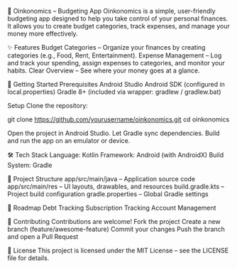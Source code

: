 🐷 Oinkonomics – Budgeting App
Oinkonomics is a simple, user-friendly budgeting app designed to help you take control of your personal finances.
It allows you to create budget categories, track expenses, and manage your money more effectively.


✨ Features
Budget Categories – Organize your finances by creating categories (e.g., Food, Rent, Entertainment).
Expense Management – Log and track your spending, assign expenses to categories, and monitor your habits.
Clear Overview – See where your money goes at a glance.

🚀 Getting Started
Prerequisites
Android Studio
Android SDK (configured in local.properties)
Gradle 8+ (included via wrapper: gradlew / gradlew.bat)


Setup
Clone the repository:

git clone https://github.com/yourusername/oinkonomics.git
cd oinkonomics

Open the project in Android Studio.
Let Gradle sync dependencies.
Build and run the app on an emulator or device.


🛠️ Tech Stack
Language: Kotlin
Framework: Android (with AndroidX)
Build System: Gradle


📂 Project Structure
app/src/main/java – Application source code
app/src/main/res – UI layouts, drawables, and resources
build.gradle.kts – Project build configuration
gradle.properties – Global Gradle settings

🔮 Roadmap
Debt Tracking
Subscription Tracking
Account Management

🤝 Contributing
Contributions are welcome!
Fork the project
Create a new branch (feature/awesome-feature)
Commit your changes
Push the branch and open a Pull Request

📜 License
This project is licensed under the MIT License – see the LICENSE
 file for details.
